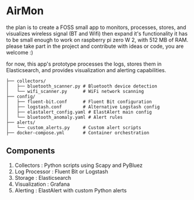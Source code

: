 # AirMon
the plan is to create a FOSS small app to monitors, processes, stores, and visualizes wireless signal (BT and Wifi) then expand it's functionality
it has to be small enough to work on raspberry pi zero W 2, with 512 MB of RAM. please take part in the project and contribute with ideas or code, you are welcome :)

for now, this app's prototype processes the logs, stores them in Elasticsearch, and provides visualization and alerting capabilities.
```
├── collectors/
│   ├── bluetooth_scanner.py # Bluetooth device detection
│   └── wifi_scanner.py      # WiFi network scanning
├── config/
│   ├── fluent-bit.conf      # Fluent Bit configuration
│   ├── logstash.conf        # Alternative Logstash config
│   ├── elastalert_config.yaml # ElastAlert main config
│   └── bluetooth_anomaly.yaml # Alert rules
├── alerts/
│   └── custom_alerts.py     # Custom alert scripts
├── docker-compose.yml       # Container orchestration
```

## Components
1. Collectors : Python scripts using Scapy and PyBluez
2. Log Processor : Fluent Bit or Logstash 
3. Storage : Elasticsearch
4. Visualization : Grafana
5. Alerting : ElastAlert with custom Python alerts


